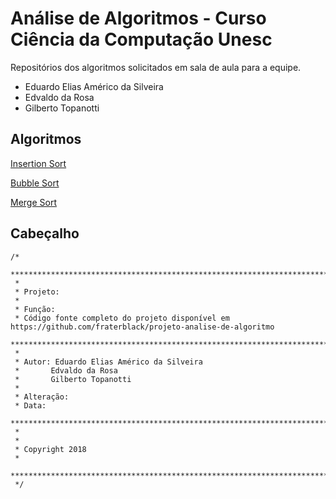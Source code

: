 # Análise de Algoritmos - Curso Ciência da Computação Unesc
Repositórios dos algoritmos solicitados em sala de aula para a equipe.
* Eduardo Elias Américo da Silveira
* Edvaldo da Rosa
* Gilberto Topanotti
 
## Algoritmos
[Insertion Sort](https://github.com/fraterblack/projeto-analise-de-algoritmo/tree/master/src/com/analise/insertionSort)

[Bubble Sort](https://github.com/fraterblack/projeto-analise-de-algoritmo/tree/master/src/com/analise/bubbleSort)

[Merge Sort](https://github.com/fraterblack/projeto-analise-de-algoritmo/tree/master/src/com/analise/mergeSort)

## Cabeçalho
```
/*
 *************************************************************************
 *
 * Projeto: 
 *
 * Função: 
 * Código fonte completo do projeto disponível em https://github.com/fraterblack/projeto-analise-de-algoritmo
 *************************************************************************
 *
 * Autor: Eduardo Elias Américo da Silveira
 * 		 Edvaldo da Rosa
 * 		 Gilberto Topanotti
 *
 * Alteração:
 * Data: 
 *************************************************************************
 *
 *
 * Copyright 2018
 *
 *************************************************************************
 */
 ```
